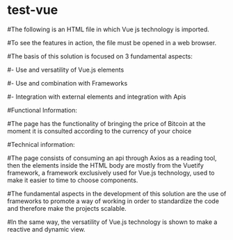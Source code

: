 # test-vue
#The following is an HTML file in which Vue js technology is imported.

#To see the features in action, the file must be opened in a web browser.

#The basis of this solution is focused on 3 fundamental aspects:

#- Use and versatility of Vue.js elements

#- Use and combination with Frameworks

#- Integration with external elements and integration with Apis

#Functional Information:

#The page has the functionality of bringing the price of Bitcoin at the moment it is consulted according to the currency of your choice

#Technical information:

#The page consists of consuming an api through Axios as a reading tool, then the elements inside the HTML body are mostly from the Vuetify framework, a framework exclusively used for Vue.js technology, used to make it easier to time to choose components.

#The fundamental aspects in the development of this solution are the use of frameworks to promote a way of working in order to standardize the code and therefore make the projects scalable.

#In the same way, the versatility of Vue.js technology is shown to make a reactive and dynamic view.
